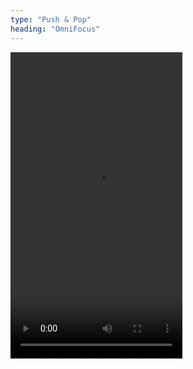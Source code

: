 ```yaml
---
type: "Push & Pop"
heading: "OmniFocus"
---
```


<!-- <a href="https://www.bizreach.jp/" target="_blank">BizReach</a> is Japan's top job site exclusive to business executives. I worked on front-end design and coding. My most recent project was <a href="https://woman.bizreach.jp/" target="_blank">Bizreach Woman</a>, a job site specifically for female business executives in Japan. -->

<video id="video" width="275" height="490" controls="" preload="assets/videos/push/OmniFocus.mp4" loop>
 <source src="assets/videos/push/OmniFocus.mp4" type="video/mp4">
 </video>
